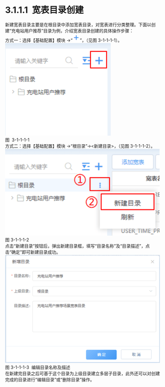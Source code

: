 # 3.1.1.1  宽表目录创建

新建宽表目录主要是在根目录中添加宽表目录，对宽表进行分类整理。下面以创建“充电站用户推荐”目录为例，介绍宽表目录创建的具体操作步骤：<br />方式一：选择【基础配置】模块 →“![](<../../assets/images/(48).png#height=13&width=12>)”，（见图 3-1-1-1-1）。<br />![](<../../assets/images/(49).png#height=151&width=172>)<br />图  3-1-1-1-1<br />方式二：选择【基础配置】模块 →“根目录”→<新建目录>，（见图 3-1-1-1-2）。<br />![](<../../assets/images/(50).png#height=165&width=294>)<br />图 3-1-1-1-2<br />点击“新建目录”按钮后，弹出新建目录框，填写“目录名称”及“目录描述”，点击“确定”即可新建目录成功。<br />![](<../../assets/images/(51).png#height=204&width=291>)<br />图 3-1-1-1-3  编辑目录名称及描述<br />在新建完目录之后可基于这个目录为上级目录建立多层子目录，此外还可以对创建完成的目录进行“编辑目录”或“删除目录”操作。
<a name="ysG8T"></a>
